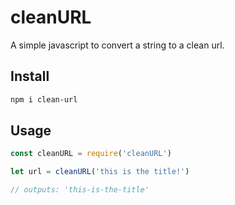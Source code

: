 # cleanURL

A simple javascript to convert a string to a clean url.

## Install

```bash
npm i clean-url
```

## Usage

```javascript
const cleanURL = require('cleanURL')

let url = cleanURL('this is the title!')

// outputs: 'this-is-the-title'
```
